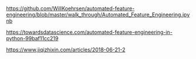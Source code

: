 https://github.com/WillKoehrsen/automated-feature-engineering/blob/master/walk_through/Automated_Feature_Engineering.ipynb

https://towardsdatascience.com/automated-feature-engineering-in-python-99baf11cc219

https://www.jiqizhixin.com/articles/2018-06-21-2

